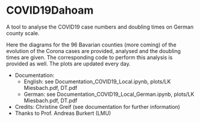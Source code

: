 # COVID19Dahoam
A tool to analyse the COVID19 case numbers and doubling times on German county scale.

Here the diagrams for the 96 Bavarian counties (more coming) of the evolution of the Corona cases are provided, analysed and the doubling times are given. The corresponding code to perform this analysis is provided as well. The plots are updated every day.

* Documentation:
     * English: see Documentation_COVID19_Local.ipynb, plots/LK Miesbach.pdf, DT.pdf
     * German: see Documentation_COVID19_Local_German.ipynb, plots/LK Miesbach.pdf, DT.pdf
* Credits: Christine Greif (see documentation for further information) 
* Thanks to Prof. Andreas Burkert (LMU)
